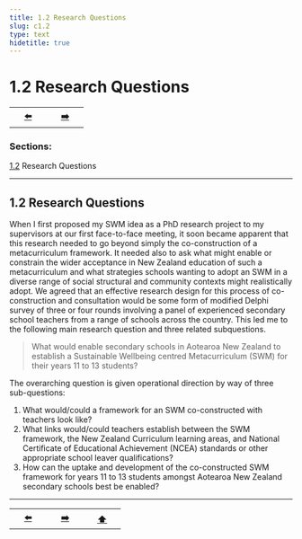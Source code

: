 ```yaml
---
title: 1.2 Research Questions
slug: c1.2
type: text
hidetitle: true
---
```


# 1.2 Research Questions<a id="1.2"></a>

<table><tr>
 <th scope="col" style="width: 50px;"><a href="/en/thesis/c1.1/#1.1">⬅️</a></th>
 <th scope="col" style="width: 50px;"><a href="/en/thesis/c1.3/#1.3">➡️</a></th>  
</tr></table>

### Sections:

[1.2](/en/thesis/c1.2/#1.2) Research Questions

<hr>

## 1.2 Research Questions

When I first proposed my SWM idea as a PhD research project to my supervisors at our first face-to-face meeting, it soon became apparent that this research needed to go beyond simply the co-construction of a metacurriculum framework. It needed also to ask what might enable or constrain the wider acceptance in New Zealand education of such a metacurriculum and what strategies schools wanting to adopt an SWM in a diverse range of social structural and community contexts might realistically adopt. We agreed that an effective research design for this process of co-construction and consultation would be some form of modified Delphi survey of three or four rounds involving a panel of experienced secondary school teachers from a range of schools across the country. This led me to the following main research question and three related subquestions.

> What would enable secondary schools in Aotearoa New Zealand to establish a Sustainable Wellbeing centred Metacurriculum (SWM) for their years 11 to 13 students?

The overarching question is given operational direction by way of three sub-questions: 

1. What would/could a framework for an SWM co-constructed with teachers look like?
2. What links would/could teachers establish between the SWM framework, the New Zealand Curriculum learning areas, and National Certificate of Educational Achievement (NCEA) standards or other appropriate school leaver qualifications?
3. How can the uptake and development of the co-constructed SWM framework for years 11 to 13 students amongst Aotearoa New Zealand secondary schools best be enabled?

<hr>
<table><tr>
 <th scope="col" style="width: 50px;"><a href="/en/thesis/c1.1/#1.1">⬅️</a></th>
 <th scope="col" style="width: 50px;"><a href="/en/thesis/c1.3/#1.3">➡️</a></th>
 <th scope="col" style="width: 50px;"><a href="/en/thesis/c1.2/#1.2">⬆️</a></th>   
</tr></table>
